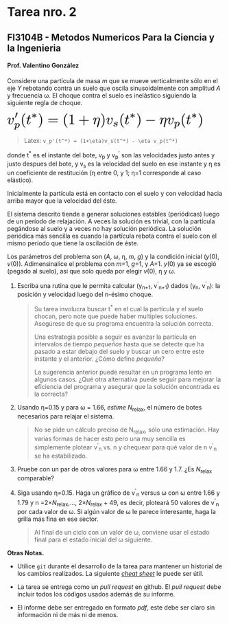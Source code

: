 # Tarea nro. 2
## FI3104B - Metodos Numericos Para la Ciencia y la Ingenieria
#### Prof. Valentino González

Considere una partícula de masa _m_ que se mueve verticalmente sólo en
el eje _Y_ rebotando contra un suelo que oscila sinusoidalmente con
amplitud _A_ y frecuencia &omega;. El choque contra el suelo es inelástico
siguiendo la siguiente regla de choque.

<img src='eqs/rebote.png' alt='rebote inelastico' height='40'>

> Latex:
    `v_p'(t^*) = (1+\eta)v_s(t^*) - \eta v_p(t^*)`

donde t<sup>\*</sup> es el instante del bote, v<sub>p</sub> y
v<sub>p</sub><sup>'</sup> son las velocidades justo antes y justo
despues del bote, y v<sub>s</sub> es la velocidad del suelo en ese
instante y &eta; es un coeficiente de restitución (&eta; entre 0, y
1; &eta;=1 corresponde al caso elástico).

Inicialmente la partícula está en contacto con el suelo y con velocidad
hacia arriba mayor que la velocidad del éste.

El sistema descrito tiende a generar soluciones estables (periódicas)
luego de un período de relajación. A veces la solución es trivial, con
la partícula pegándose al suelo y a veces no hay solución periódica.  La
solución periódica más sencilla es cuando la partícula rebota contra el
suelo con el mismo período que tiene la oscilación de éste.

Los parámetros del problema son (_A_, &omega;, &eta;, _m_, _g_) y la
condición inicial (_y_(0), _v_(0)). Adimensinalice el problema con
_m_=1, _g_=1, y _A_=1. _y_(0) ya se escogió (pegado al suelo), asi que
solo queda por elegir _v_(0), &eta; y &omega;.

1. Escriba una rutina que le permita calcular (y<sub>n+1</sub>,
   v<sup>'</sup><sub>n+1</sub>) dados (y<sub>n</sub>,
   v<sup>'</sup><sub>n</sub>): la posición y velocidad luego del n-ésimo
   choque.

   > Su tarea involucra buscar t<sup>\*</sup> en el cual la partícula y el
   > suelo chocan, pero note que puede haber multiples soluciones. Asegúrese de
   > que su programa encuentra la solución correcta.
   >
   > Una estrategia posible a seguir es avanzar la partícula en intervalos de
   > tiempo _pequeños_ hasta que se detecte que ha pasado a estar debajo del
   > suelo y buscar un cero entre este instante y el anterior. ¿Cómo define
   > _pequeño_?
   > 
   > La sugerencia anterior puede resultar en un programa lento en algunos
   > casos. ¿Qué otra alternativa puede seguir para mejorar la eficiencia del
   > programa y asegurar que la solución encontrada es la correcta?

1. Usando &eta;=0.15 y para &omega; = 1.66, _estime_ _N_<sub>relax</sub>, el
   número de botes necesarios para relajar el sistema.

   > No se pide un cálculo preciso de N<sub>relax</sub>, sólo una estimación.
   > Hay varias formas de hacer esto pero una muy sencilla es simplemente
   > plotear v<sup>'</sup><sub>n</sub> vs. n y chequear para qué valor de n
   > v<sup>'</sup><sub>n</sub> se ha estabilizado.

1. Pruebe con un par de otros valores para &omega; entre 1.66 y 1.7. ¿Es
   _N_<sub>relax</sub> comparable?

1. Siga usando &eta;=0.15. Haga un gráfico de v<sup>'</sup><sub>n</sub> versus
   &omega; con &omega; entre 1.66 y 1.79 y n =2&times;_N_<sub>relax</sub>,...,
   2&times;_N_<sub>relax</sub> + 49, es decir, ploteará 50 valores de
   v<sup>'</sup><sub>n</sub> por cada valor de &omega;. Si algún valor de
   &omega; le parece interesante, haga la grilla más fina en ese sector.

   > Al final de un ciclo con un valor de &omega;, conviene usar el estado
   > final para el estado inicial del &omega; siguiente.

__Otras Notas.__

- Utilice `git` durante el desarrollo de la tarea para mantener un historial de
  los cambios realizados. La siguiente [*cheat
  sheet*](https://education.github.com/git-cheat-sheet-education.pdf) le puede
  ser útil.

- La tarea se entrega como un *pull request* en github. El *pull request* debe
  incluir todos los códigos usados además de su informe.

- El informe debe ser entregado en formato *pdf*, este debe ser claro sin
  información ni de más ni de menos.

